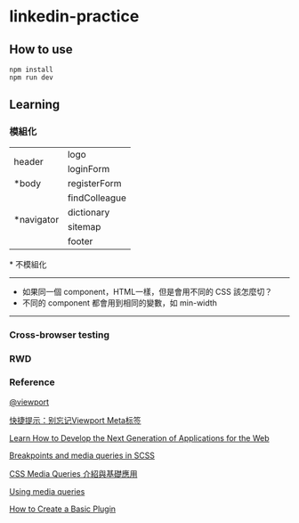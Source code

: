 # linkedin-practice

## How to use
``` shell
npm install
npm run dev
```

## Learning

### 模組化

<table>
  <tr><td rowspan="2">header<td>logo
  <tr><td>loginForm
  <tr><td>*body<td>registerForm
  <tr><td rowspan="5">*navigator
  <tr><td>findColleague
  <tr><td>dictionary
  <tr><td>sitemap
  <tr><td>footer
</table>

\* 不模組化


---

- 如果同一個 component，HTML一樣，但是會用不同的 CSS 該怎麼切？
- 不同的 component 都會用到相同的變數，如 min-width

---

### Cross-browser testing

### RWD

### Reference

[@viewport](https://developer.mozilla.org/zh-TW/docs/Web/CSS/@viewport)

[快捷提示：别忘记Viewport Meta标签](https://webdesign.tutsplus.com/zh-hans/articles/quick-tip-dont-forget-the-viewport-meta-tag--webdesign-5972)

[Learn How to Develop the Next Generation of Applications for the Web](https://developers.google.com/web/)

[Breakpoints and media queries in SCSS](https://medium.com/codeartisan/breakpoints-and-media-queries-in-scss-46e8f551e2f2)

[CSS Media Queries 介紹與基礎應用](http://muki.tw/tech/css-media-queries-introduce-basic/)

[Using media queries](https://developer.mozilla.org/en-US/docs/Web/CSS/Media_Queries/Using_media_queries)


[How to Create a Basic Plugin](https://learn.jquery.com/plugins/basic-plugin-creation/)

